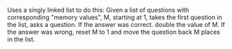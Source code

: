 Uses a singly linked list to do this: Given a list of questions with corresponding "memory values", M, starting at 1, takes the first question in the list, asks a question. If the answer was correct. double the value of M. If the answer was wrong, reset M to 1 and move the question back M places in the list.
